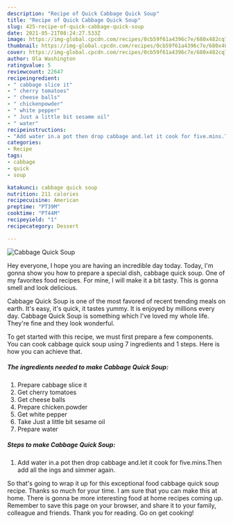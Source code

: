 ```yaml
---
description: "Recipe of Quick Cabbage Quick Soup"
title: "Recipe of Quick Cabbage Quick Soup"
slug: 425-recipe-of-quick-cabbage-quick-soup
date: 2021-05-21T08:24:27.533Z
image: https://img-global.cpcdn.com/recipes/0cb59f61a4396c7e/680x482cq70/cabbage-quick-soup-recipe-main-photo.jpg
thumbnail: https://img-global.cpcdn.com/recipes/0cb59f61a4396c7e/680x482cq70/cabbage-quick-soup-recipe-main-photo.jpg
cover: https://img-global.cpcdn.com/recipes/0cb59f61a4396c7e/680x482cq70/cabbage-quick-soup-recipe-main-photo.jpg
author: Ola Washington
ratingvalue: 5
reviewcount: 22647
recipeingredient:
- " cabbage slice it"
- " cherry tomatoes"
- " cheese balls"
- " chickenpowder"
- " white pepper"
- " Just a little bit sesame oil"
- " water"
recipeinstructions:
- "Add water in.a pot then drop cabbage and.let it cook for five.mins.Then add all the ings and simmer again."
categories:
- Recipe
tags:
- cabbage
- quick
- soup

katakunci: cabbage quick soup 
nutrition: 211 calories
recipecuisine: American
preptime: "PT39M"
cooktime: "PT44M"
recipeyield: "1"
recipecategory: Dessert

---
```



![Cabbage Quick Soup](https://img-global.cpcdn.com/recipes/0cb59f61a4396c7e/680x482cq70/cabbage-quick-soup-recipe-main-photo.jpg)

Hey everyone, I hope you are having an incredible day today. Today, I'm gonna show you how to prepare a special dish, cabbage quick soup. One of my favorites food recipes. For mine, I will make it a bit tasty. This is gonna smell and look delicious.

Cabbage Quick Soup is one of the most favored of recent trending meals on earth. It's easy, it's quick, it tastes yummy. It is enjoyed by millions every day. Cabbage Quick Soup is something which I've loved my whole life. They're fine and they look wonderful.




To get started with this recipe, we must first prepare a few components. You can cook cabbage quick soup using 7 ingredients and 1 steps. Here is how you can achieve that.

<!--inarticleads1-->

##### The ingredients needed to make Cabbage Quick Soup:

1. Prepare  cabbage slice it
1. Get  cherry tomatoes
1. Get  cheese balls
1. Prepare  chicken.powder
1. Get  white pepper
1. Take  Just a little bit sesame oil
1. Prepare  water




<!--inarticleads2-->

##### Steps to make Cabbage Quick Soup:

1. Add water in.a pot then drop cabbage and.let it cook for five.mins.Then add all the ings and simmer again.




So that's going to wrap it up for this exceptional food cabbage quick soup recipe. Thanks so much for your time. I am sure that you can make this at home. There is gonna be more interesting food at home recipes coming up. Remember to save this page on your browser, and share it to your family, colleague and friends. Thank you for reading. Go on get cooking!
